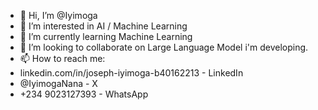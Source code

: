 - 👋 Hi, I’m @Iyimoga
- 👀 I’m interested in AI / Machine Learning
- 🌱 I’m currently learning Machine Learning
- 💞️ I’m looking to collaborate on Large Language Model i'm developing. 
- 📫 How to reach me:
- linkedin.com/in/joseph-iyimoga-b40162213 - LinkedIn
- @IyimogaNana - X
- +234 9023127393 - WhatsApp

<!---
Iyimoga/Iyimoga is a ✨ special ✨ repository because its `README.md` (this file) appears on your GitHub profile.
You can click the Preview link to take a look at your changes.
--->
